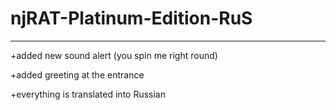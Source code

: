 # njRAT-Platinum-Edition-RuS
-----------------------------------------------
+added new sound alert (you spin me right round)

+added greeting at the entrance

+everything is translated into Russian
